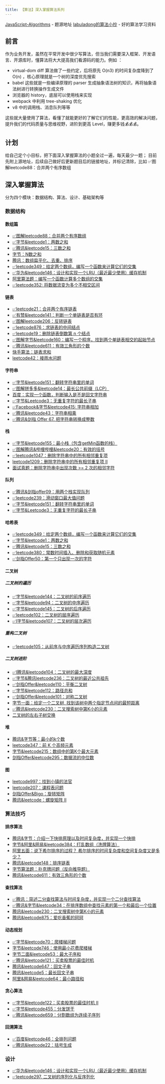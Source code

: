 ```yaml
---
title: 【算法】深入掌握算法系列
---
```


[JavaScript-Algorithms](https://github.com/sisterAn/JavaScript-Algorithms) - 题源地址
[labuladong的算法小抄](https://labuladong.gitee.io/algo/) - 好的算法学习资料

## 前言

作为业务开发，虽然在平常开发中很少写算法，但当我们需要深入框架、开发语言、开源库时，懂算法将大大提高我们看源码的能力。例如 ：

- virtual-dom diff 算法做了一些约定，后将原先 O(n3) 的时间复杂度降到了O(n) ，核心原理就是一个树的深度优先搜索
- babel 这些就是一些编译原理的 parser 生成抽象语法树的知识，再将抽象语法树进行转换操作生成文件
- 浏览器的 history，底层可以使用栈来实现
- webpack 中利用 tree-shaking 优化
- v8 中的调用栈、消息队列等等

这些就大量使用了算法，看懂了就能更好的了解它们的性能，更高效的解决问题，提升我们的代码质量与思维视野，进阶到更高 Level，赚更多钱💰💰💰。

## 计划

给自己定个小目标，把下面深入掌握算法的小题全过一遍，每天最少一题；
目前先附上源地址，后续自己做好后更新题目后的链接地址，并标记清除，比如 ✅图解leetcode88：合并两个有序数组

## 深入掌握算法

分为四个模块：数据结构、算法、设计、基础架构等

###  数据结构

#### 数组篇

- [✅图解leetcode88：合并两个有序数组](https://leetcode-cn.com/problems/merge-sorted-array/solution/tou-ge-lan-shi-yong-yuan-sheng-api-by-ha-qpg5/)
- [✅字节&leetcode1：两数之和](https://leetcode-cn.com/problems/two-sum/solution/xiao-nan-gua-kong-jian-huan-shi-jian-by-9kjta/)
- [✅腾讯&leetcode15：三数之和](https://leetcode-cn.com/problems/3sum/solution/xiao-nan-gua-pai-xu-shuang-zhi-zhen-by-h-i03k/)
- [字节：N数之和](https://github.com/sisterAn/JavaScript-Algorithms/issues/128)
- [腾讯：数组扁平化、去重、排序 ](https://github.com/sisterAn/JavaScript-Algorithms/issues/5)
- [✅leetcode349：给定两个数组，编写一个函数来计算它们的交集](https://leetcode-cn.com/problems/intersection-of-two-arrays/solution/xiao-nan-gua-pai-xu-jia-shuang-zhi-zhen-tbapt/)
- [✅华为&leetcode146：设计和实现一个LRU（最近最少使用）缓存机制](https://leetcode-cn.com/problems/lru-cache/solution/xiao-nan-gua-shuang-xiang-lian-biao-ji-m-q7rt/)
- [阿里算法题：编写一个函数计算多个数组的交集](https://github.com/sisterAn/JavaScript-Algorithms/issues/10)
- [✅leetcode352: 将数据流变为多个不相交区间](https://leetcode-cn.com/problems/data-stream-as-disjoint-intervals/solution/xiao-nan-gua-he-li-li-yong-zhan-by-happy-rsd8/)

#### 链表
- [✅leetcode21：合并两个有序链表](https://leetcode-cn.com/problems/merge-two-sorted-lists/solution/xiao-nan-gua-die-dai-by-happydemoney-c19o/)
- [✅有赞&leetcode141：判断一个单链表是否有环](https://leetcode-cn.com/problems/linked-list-cycle/solution/xiao-nan-gua-kuai-man-zhi-zhen-by-happyd-hnyl/)
- [✅图解leetcode206：反转链表](https://leetcode-cn.com/problems/reverse-linked-list/solution/xiao-nan-gua-xian-jin-hou-chu-zhan-by-ha-m56f/)
- [✅leetcode876：求链表的中间结点](https://leetcode-cn.com/problems/middle-of-the-linked-list/solution/xiao-nan-gua-bian-li-lian-biao-ji-suan-c-nfvg/)
- [✅leetcode19：删除链表倒数第 n 个结点](https://leetcode-cn.com/problems/remove-nth-node-from-end-of-list/solution/xiao-nan-gua-jian-dan-de-die-dai-by-happ-8mo6/)
- [✅图解字节&leetcode160：编写一个程序，找到两个单链表相交的起始节点](https://leetcode-cn.com/problems/intersection-of-two-linked-lists/solution/xiao-nan-gua-shuang-zhi-zhen-by-happydem-4gsx/)
- [✅腾讯&leetcode611：有效三角形的个数](https://leetcode-cn.com/problems/valid-triangle-number/solution/xiao-nan-gua-pai-xu-er-fen-by-happydemon-vrkq/)
- [快手算法：链表求和](https://github.com/sisterAn/JavaScript-Algorithms/issues/114)
- [leetcode42：接雨水问题](https://github.com/sisterAn/JavaScript-Algorithms/issues/122)

#### 字符串
- [✅字节&leetcode151：翻转字符串里的单词](https://leetcode-cn.com/problems/reverse-words-in-a-string/solution/xiao-yuan-sheng-apiyi-tao-lu-by-happydem-5yiv/)
- [✅图解拼多多&leetcode14：最长公共前缀（LCP）](https://leetcode-cn.com/problems/longest-common-prefix/solution/xiao-zhan-jia-lin-shi-bian-liang-by-happ-jr44/)
- [百度：实现一个函数，判断输入是不是回文字符串](https://github.com/sisterAn/JavaScript-Algorithms/issues/20)
- [✅字节&Leetcode3：无重复字符的最长子串](https://leetcode-cn.com/problems/longest-substring-without-repeating-characters/solution/xiao-dui-lie-by-happydemoney-k6uq/)
- [✅Facebook&字节&leetcode415: 字符串相加](https://leetcode-cn.com/problems/add-strings/solution/xiao-shuang-zhi-zhen-die-dai-wei-bu-by-h-fi94/)
- [✅腾讯&leetcode43：字符串相乘](https://leetcode-cn.com/problems/multiply-strings/solution/zi-fu-chuan-xiang-cheng-by-leetcode-solution/)
- [✅腾讯&剑指 Offer 67. 把字符串转换成整数](https://leetcode-cn.com/problems/string-to-integer-atoi/solution/)

#### 栈
- [✅字节&leetcode155：最小栈（包含getMin函数的栈）](https://leetcode-cn.com/problems/min-stack/solution/xiao-nan-gua-zui-xiao-zhan-by-happydemon-4bbb/)
- [✅图解腾讯&哔哩哔哩&leetcode20：有效的括号](https://leetcode-cn.com/problems/valid-parentheses/solution/xiao-nan-gua-zuo-jin-you-chu-by-happydem-kq7g/)
- [✅leetcode1047：删除字符串中的所有相邻重复项](https://leetcode-cn.com/problems/remove-all-adjacent-duplicates-in-string/solution/xiao-nan-gua-yong-zhan-jian-dan-chu-li-b-foi7/)
- [leetcode1209：删除字符串中的所有相邻重复项 II](https://github.com/sisterAn/JavaScript-Algorithms/issues/27)
- [面试真题：删除字符串中出现次数 >= 2 次的相邻字符](https://github.com/sisterAn/JavaScript-Algorithms/issues/28)

#### 队列
- [✅腾讯&剑指offer09：用两个栈实现队列](https://leetcode-cn.com/problems/yong-liang-ge-zhan-shi-xian-dui-lie-lcof/solution/xiao-nan-gua-zhu-zhan-fu-zhu-zhan-by-hap-tdmu/)
- [✅leetcode239：滑动窗口最大值问题](https://leetcode-cn.com/problems/sliding-window-maximum/solution/hua-dong-chuang-kou-zui-da-zhi-by-leetco-ki6m/)
- [✅字节&leetcode151：翻转字符串里的单词](https://leetcode-cn.com/problems/reverse-words-in-a-string/solution/xiao-yuan-sheng-apiyi-tao-lu-by-happydem-5yiv/)
- [✅字节&Leetcode3：无重复字符的最长子串](https://leetcode-cn.com/problems/longest-substring-without-repeating-characters/solution/xiao-dui-lie-by-happydemoney-k6uq/)

#### 哈希表
- [✅leetcode349：给定两个数组，编写一个函数来计算它们的交集](https://leetcode-cn.com/problems/intersection-of-two-arrays/solution/xiao-nan-gua-pai-xu-jia-shuang-zhi-zhen-tbapt/)
- [✅字节&leetcode1：两数之和](https://leetcode-cn.com/problems/two-sum/solution/xiao-nan-gua-kong-jian-huan-shi-jian-by-9kjta/)
- [✅腾讯&leetcode15：三数之和](https://leetcode-cn.com/problems/3sum/solution/xiao-nan-gua-pai-xu-shuang-zhi-zhen-by-h-i03k/)
- [✅leetcode380：常数时间插入、删除和获取随机元素](https://leetcode-cn.com/problems/insert-delete-getrandom-o1/solution/chang-shu-shi-jian-cha-ru-shan-chu-he-huo-qu-sui-j/)
- [✅剑指Offer50：第一个只出现一次的字符](https://leetcode-cn.com/problems/di-yi-ge-zhi-chu-xian-yi-ci-de-zi-fu-lcof/solution/xiao-nan-gua-ha-xi-biao-by-happydemoney-h6z6/)

#### 二叉树

##### 二叉树的遍历
- [✅字节&leetcode144：二叉树的前序遍历](https://leetcode-cn.com/problems/binary-tree-preorder-traversal/solution/xiao-nan-gua-di-gui-jie-jue-qian-zhong-h-lwxw/)
- [✅字节&leetcode94：二叉树的中序遍历](https://leetcode-cn.com/problems/binary-tree-preorder-traversal/solution/xiao-nan-gua-di-gui-jie-jue-qian-zhong-h-lwxw/)
- [✅字节&leetcode145：二叉树的后序遍历](https://leetcode-cn.com/problems/binary-tree-preorder-traversal/solution/xiao-nan-gua-di-gui-jie-jue-qian-zhong-h-lwxw/)
- [✅leetcode102：二叉树的层序遍历](https://leetcode-cn.com/problems/binary-tree-level-order-traversal/solution/xiao-nan-gua-bfs-by-happydemoney-kgdd/)
- [✅l字节&leetcode107：二叉树的层次遍历](https://leetcode-cn.com/problems/binary-tree-level-order-traversal-ii/solution/xiao-nan-gua-bfszhan-by-happydemoney-e7tg/)

##### 重构二叉树
- [✅leetcode105：从前序与中序遍历序列构造二叉树](https://leetcode-cn.com/problems/construct-binary-tree-from-preorder-and-inorder-traversal/solution/xiao-nan-gua-di-gui-by-happydemoney-7jkz/)

##### 二叉树进阶
- [✅l腾讯&leetcode104：二叉树的最大深度](https://leetcode-cn.com/problems/maximum-depth-of-binary-tree/solution/xiao-nan-gua-bfs-by-happydemoney-xlgv/)
- [✅字节&腾讯leetcode236：二叉树的最近公共祖先](https://leetcode-cn.com/problems/lowest-common-ancestor-of-a-binary-tree/solution/xiao-nan-gua-hou-xu-bian-li-by-happydemo-xa1z/)
- [✅剑指Offer&leetcode110：平衡二叉树](https://leetcode-cn.com/problems/balanced-binary-tree/solution/xiao-nan-gua-hou-xu-bian-li-by-happydemo-y9aj/)
- [✅字节&leetcode112：路径总和](https://leetcode-cn.com/problems/path-sum/solution/xiao-nan-gua-qian-xu-bian-li-by-happydem-6brs/)
- [✅剑指Offer&leetcode101：对称二叉树](https://leetcode-cn.com/problems/symmetric-tree/solution/xiao-nan-gua-di-gui-by-happydemoney-45at/)
- [字节一面：给定一个二叉树, 找到该树中两个指定节点间的最短距离](https://github.com/sisterAn/JavaScript-Algorithms/issues/82)
- [✅腾讯&leetcode230：二叉搜索树中第K小的元素](https://leetcode-cn.com/problems/kth-smallest-element-in-a-bst/solution/xiao-nan-gua-dfs-by-happydemoney-x8t7/)
- [二叉树的左右子树交换](https://github.com/sisterAn/JavaScript-Algorithms/issues/141)

#### 堆
- [腾讯&字节等：最小的k个数](https://github.com/sisterAn/JavaScript-Algorithms/issues/59)
- [leetcode347：前 K 个高频元素](https://github.com/sisterAn/JavaScript-Algorithms/issues/61)
- [字节&leetcode215：数组中的第K个最大元素](https://github.com/sisterAn/JavaScript-Algorithms/issues/62)
- [剑指Offer&leetcode295：数据流的中位数](https://github.com/sisterAn/JavaScript-Algorithms/issues/63)

#### 图
- [leetcode997：找到小镇的法官](https://github.com/sisterAn/JavaScript-Algorithms/issues/65)
- [leetcode207：课程表问题](https://github.com/sisterAn/JavaScript-Algorithms/issues/66)
- [剑指Offer&Bigo：旋转矩阵](https://github.com/sisterAn/JavaScript-Algorithms/issues/57)
- [腾讯&leetcode：螺旋矩阵 II](https://github.com/sisterAn/JavaScript-Algorithms/issues/134)

###  算法技巧

#### 排序算法
- [腾讯&字节：介绍一下快排原理以及时间复杂度，并实现一个快排](https://github.com/sisterAn/JavaScript-Algorithms/issues/70)
- [字节&阿里&网易&leetcode384：打乱数组（洗牌算法）](https://github.com/sisterAn/JavaScript-Algorithms/issues/74)
- [阿里五面：说下希尔排序的过程？ 希尔排序的时间复杂度和空间复杂度又是多少？](https://github.com/sisterAn/JavaScript-Algorithms/issues/75)
- [腾讯&leetcode148：排序链表](https://github.com/sisterAn/JavaScript-Algorithms/issues/79)
- [字节算法题：扑克牌问题（反向推导题）](https://github.com/sisterAn/JavaScript-Algorithms/issues/80)
- [腾讯&leetcode611：有效三角形的个数](https://github.com/sisterAn/JavaScript-Algorithms/issues/93)

#### 查找算法
- [✅腾讯：简述二分查找算法与时间复杂度，并实现一个二分查找算法](https://leetcode-cn.com/problems/binary-search/solution/er-fen-cha-zhao-by-leetcode-solution-f0xw/)
- [✅腾讯&字节&leetcode34：在排序数组中查找元素的第一个和最后一个位置](https://labuladong.gitee.io/algo/1/9/)
- [腾讯&leetcode230：二叉搜索树中第K小的元素](https://github.com/sisterAn/JavaScript-Algorithms/issues/86)
- [腾讯&leetcode875：爱吃香蕉的珂珂](https://github.com/sisterAn/JavaScript-Algorithms/issues/109)

#### 动态规划
- [✅字节&leetcode70：爬楼梯问题](https://leetcode-cn.com/problems/climbing-stairs/solution/xiao-nan-gua-jian-dan-di-gui-by-happydem-ribe/)
- [字节&leetcode746：使用最小花费爬楼梯](https://github.com/sisterAn/JavaScript-Algorithms/issues/91)
- [字节二面&leetcode53：最大子序和](https://github.com/sisterAn/JavaScript-Algorithms/issues/94)
- [✅腾讯&leetcode121：买卖股票的最佳时机](https://leetcode-cn.com/problems/best-time-to-buy-and-sell-stock/solution/xiao-dong-tai-gui-hua-by-happydemoney-rfwv/)
- [腾讯&leetcode647：回文子串](https://github.com/sisterAn/JavaScript-Algorithms/issues/107)
- [腾讯&leetcode5：最长回文子串](https://github.com/sisterAn/JavaScript-Algorithms/issues/121)
- [阿里&网易&leetcode64：最小路径和](https://github.com/sisterAn/JavaScript-Algorithms/issues/139)

#### 贪心算法
- [✅字节&leetcode122：买卖股票的最佳时机 II](https://leetcode-cn.com/problems/best-time-to-buy-and-sell-stock-ii/solution/xiao-tan-xin-by-happydemoney-mafm/)
- [✅字节&leetcode455：分发饼干](https://leetcode-cn.com/problems/assign-cookies/solution/xiao-shuang-zhi-zhen-by-happydemoney-rmza/)
- [✅腾讯&leetcode659：分割数组为连续子序列](https://leetcode-cn.com/problems/split-array-into-consecutive-subsequences/solution/fen-ge-shu-zu-wei-lian-xu-zi-xu-lie-by-l-lbs5/)

#### 回溯算法
- [✅百度&leetcode46：全排列问题](https://leetcode-cn.com/problems/permutations/solution/xiao-hui-su-fa-by-happydemoney-1hi0/)
- [✅腾讯&leetcode22：括号生成](https://leetcode-cn.com/problems/generate-parentheses/solution/gua-hao-sheng-cheng-by-leetcode-solution/)

### 设计

- [✅华为&leetcode146：设计和实现一个LRU（最近最少使用）缓存机制](https://leetcode-cn.com/problems/lru-cache/solution/xiao-nan-gua-shuang-xiang-lian-biao-ji-m-q7rt/)
- [✅leetcode297. 二叉树的序列化与反序列化](https://leetcode-cn.com/problems/serialize-and-deserialize-binary-tree/solution/er-cha-shu-de-xu-lie-hua-yu-fan-xu-lie-hua-by-le-2/)

